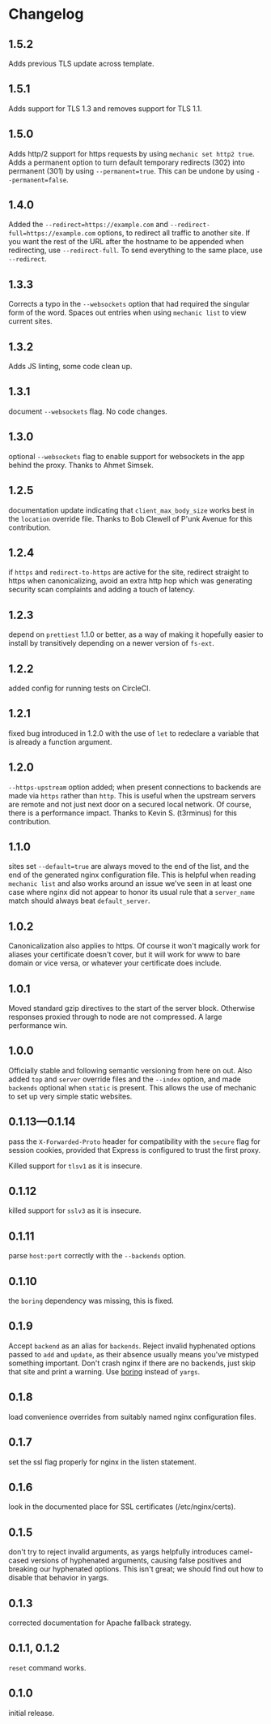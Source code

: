 # Changelog

## 1.5.2
Adds previous TLS update across template.

## 1.5.1
Adds support for TLS 1.3 and removes support for TLS 1.1.

## 1.5.0
Adds http/2 support for https requests by using `mechanic set http2 true`. Adds a permanent option to turn default temporary redirects (302) into permanent (301) by using `--permanent=true`. This can be undone by using `--permanent=false`.

## 1.4.0
Added the `--redirect=https://example.com` and `--redirect-full=https://example.com` options, to redirect all traffic to another site. If you want the rest of the URL after the hostname to be appended when redirecting, use `--redirect-full`. To send everything to the same place, use `--redirect`.

## 1.3.3
Corrects a typo in the `--websockets` option that had required the singular form of the word. Spaces out entries when using `mechanic list` to view current sites.

## 1.3.2
Adds JS linting, some code clean up.

## 1.3.1
document `--websockets` flag. No code changes.

## 1.3.0
optional `--websockets` flag to enable support for websockets in the app behind the proxy. Thanks to Ahmet Simsek.

## 1.2.5
documentation update indicating that `client_max_body_size` works best in the `location` override file. Thanks to Bob Clewell of P'unk Avenue for this contribution.

## 1.2.4
if `https` and `redirect-to-https` are active for the site, redirect straight to https when canonicalizing, avoid an extra http hop which was generating security scan complaints and adding a touch of latency.

## 1.2.3
depend on `prettiest` 1.1.0 or better, as a way of making it hopefully easier to install by transitively depending on a newer version of `fs-ext`.

## 1.2.2
added config for running tests on CircleCI.

## 1.2.1
fixed bug introduced in 1.2.0 with the use of `let` to redeclare a variable that is already a function argument.

## 1.2.0
`--https-upstream` option added; when present connections to backends are made via `https` rather than `http`. This is useful when the upstream servers are remote and not just next door on a secured local network. Of course, there is a performance impact. Thanks to Kevin S. (t3rminus) for this contribution.

## 1.1.0
sites set `--default=true` are always moved to the end of the list, and the end of the generated nginx configuration file. This is helpful when reading `mechanic list` and also works around an issue we've seen in at least one case where nginx did not appear to honor its usual rule that a `server_name` match should always beat `default_server`.

## 1.0.2
Canonicalization also applies to https. Of course it won't magically
work for aliases your certificate doesn't cover, but it will work for
www to bare domain or vice versa, or whatever your certificate does include.

## 1.0.1
Moved standard gzip directives to the start of the server block. Otherwise responses proxied through to node are not compressed. A large performance win.

## 1.0.0
Officially stable and following semantic versioning from here on out. Also added `top` and `server` override files and the `--index` option, and made `backends` optional when `static` is present. This allows the use of mechanic to set up very simple static websites.

## 0.1.13—0.1.14 
pass the `X-Forwarded-Proto` header for compatibility with the `secure` flag for session cookies, provided that Express is configured to trust the first proxy.

Killed support for `tlsv1` as it is insecure.

## 0.1.12
killed support for `sslv3` as it is insecure.

## 0.1.11
parse `host:port` correctly with the `--backends` option.

## 0.1.10
the `boring` dependency was missing, this is fixed.

## 0.1.9
Accept `backend` as an alias for `backends`. Reject invalid hyphenated options passed to `add` and `update`, as their absence usually means you've mistyped something important. Don't crash nginx if there are no backends, just skip that site and print a warning. Use [boring](https://www.npmjs.com/package/boring) instead of `yargs`.

## 0.1.8
load convenience overrides from suitably named nginx configuration files.

## 0.1.7
set the ssl flag properly for nginx in the listen statement.

## 0.1.6
look in the documented place for SSL certificates (/etc/nginx/certs).

## 0.1.5
don't try to reject invalid arguments, as yargs helpfully introduces camel-cased versions of hyphenated arguments, causing false positives and breaking our hyphenated options. This isn't great; we should find out how to disable that behavior in yargs.

## 0.1.3
corrected documentation for Apache fallback strategy.

## 0.1.1, 0.1.2
`reset` command works.

## 0.1.0
initial release.
